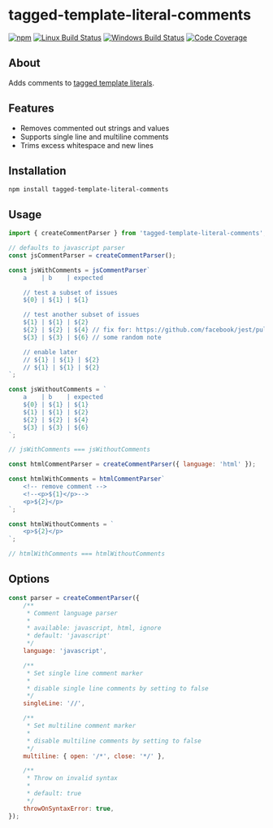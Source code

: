 # tagged-template-literal-comments

[![npm](https://img.shields.io/npm/v/tagged-template-literal-comments.svg?label=npm%20version)](https://www.npmjs.com/package/tagged-template-literal-comments)
[![Linux Build Status](https://img.shields.io/circleci/project/github/chrisblossom/tagged-template-literal-comments/master.svg?label=linux%20build)](https://circleci.com/gh/chrisblossom/tagged-template-literal-comments/tree/master)
[![Windows Build Status](https://img.shields.io/appveyor/ci/chrisblossom/tagged-template-literal-comments/master.svg?label=windows%20build)](https://ci.appveyor.com/project/chrisblossom/tagged-template-literal-comments/branch/master)
[![Code Coverage](https://img.shields.io/codecov/c/github/chrisblossom/tagged-template-literal-comments/master.svg)](https://codecov.io/gh/chrisblossom/tagged-template-literal-comments/branch/master)

## About

Adds comments to [tagged template literals](https://developer.mozilla.org/en-US/docs/Web/JavaScript/Reference/Template_literals#Tagged_templates).

## Features

-   Removes commented out strings and values
-   Supports single line and multiline comments
-   Trims excess whitespace and new lines

## Installation

`npm install tagged-template-literal-comments`

## Usage

```js
import { createCommentParser } from 'tagged-template-literal-comments';

// defaults to javascript parser
const jsCommentParser = createCommentParser();

const jsWithComments = jsCommentParser`
	a    | b    | expected

	// test a subset of issues
	${0} | ${1} | ${1}

	// test another subset of issues
	${1} | ${1} | ${2}
	${2} | ${2} | ${4} // fix for: https://github.com/facebook/jest/pull/8717
	${3} | ${3} | ${6} // some random note

	// enable later
	// ${1} | ${1} | ${2}
	// ${1} | ${1} | ${2}
`;

const jsWithoutComments = `
	a    | b    | expected
	${0} | ${1} | ${1}
	${1} | ${1} | ${2}
	${2} | ${2} | ${4}
	${3} | ${3} | ${6}
`;

// jsWithComments === jsWithoutComments

const htmlCommentParser = createCommentParser({ language: 'html' });

const htmlWithComments = htmlCommentParser`
	<!-- remove comment -->
	<!--<p>${1}</p>-->
	<p>${2}</p>
`;

const htmlWithoutComments = `
	<p>${2}</p>
`;

// htmlWithComments === htmlWithoutComments
```

## Options

```js
const parser = createCommentParser({
	/**
	 * Comment language parser
	 *
	 * available: javascript, html, ignore
	 * default: 'javascript'
	 */
	language: 'javascript',

	/**
	 * Set single line comment marker
	 *
	 * disable single line comments by setting to false
	 */
	singleLine: '//',

	/**
	 * Set multiline comment marker
	 *
	 * disable multiline comments by setting to false
	 */
	multiline: { open: '/*', close: '*/' },

	/**
	 * Throw on invalid syntax
	 *
	 * default: true
	 */
	throwOnSyntaxError: true,
});
```
